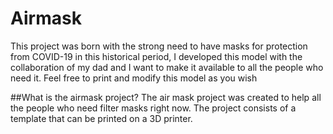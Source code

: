 # Airmask
This project was born with the strong need to have masks for protection from COVID-19 in this historical period, I developed this model with the collaboration of my dad and I want to make it available to all the people who need it. Feel free to print and modify this model as you wish

##What is the airmask project?
The air mask project was created to help all the people who need filter masks right now.
The project consists of a template that can be printed on a 3D printer.


